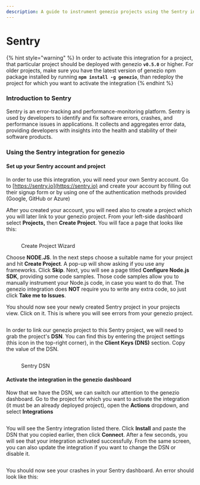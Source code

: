 ```yaml
---
description: A guide to instrument genezio projects using the Sentry integration
---
```


# Sentry

{% hint style="warning" %}
In order to activate this integration for a project, that particular project should be deployed with genezio **`v0.5.0`** or higher. For older projects, make sure you have the latest version of genezio npm package installed by running **`npm install -g genezio`**, than redeploy the project for which you want to activate the integration
{% endhint %}

### Introduction to Sentry

Sentry is an error-tracking and performance-monitoring platform. Sentry is used by developers to identify and fix software errors, crashes, and performance issues in applications. It collects and aggregates error data, providing developers with insights into the health and stability of their software products.

### Using the Sentry integration for genezio

#### Set up your Sentry account and project

In order to use this integration, you will need your own Sentry account. Go to [https://sentry.io](https://sentry.io) and create your account by filling out their signup form or by using one of the authentication methods provided (Google, GitHub or Azure)

After you created your account, you will need also to create a project which you will later link to your genezio project. From your left-side dashboard select **Projects,** then **Create Project**. You will face a page that looks like this:

<figure><img src="/img/image (41).png" alt=""><figcaption><p>Create Project Wizard</p></figcaption></figure>

Choose **NODE.JS**. In the next steps choose a suitable name for your project and hit **Create Project**. A pop-up will show asking if you use any frameworks. Click **Skip**. Next, you will see a page titled **Configure Node.js SDK**, providing some code samples. Those code samples allow you to manually instrument your Node.js code, in case you want to do that. The genezio integration does **NOT** require you to write any extra code, so just click **Take me to Issues**.

You should now see your newly created Sentry project in your projects view. Click on it. This is where you will see errors from your genezio project.

<figure><img src="/img/image (43).png" alt=""><figcaption></figcaption></figure>

In order to link our genezio project to this Sentry project, we will need to grab the project's **DSN**. You can find this by entering the project settings (this icon in the top-right corner), in the **Client Keys (DNS)** section. Copy the value of the DSN.

<figure><img src="/img/Screenshot 2023-08-11 at 14.44.42 (1).png" alt=""><figcaption><p>Sentry DSN</p></figcaption></figure>

#### Activate the integration in the genezio dashboard

Now that we have the DSN, we can switch our attention to the genezio dashboard. Go to the project for which you want to activate the integration (it must be an already deployed project), open the **Actions** dropdown, and select **Integrations**

<figure><img src="/img/image (45).png" alt=""><figcaption></figcaption></figure>

You will see the Sentry integration listed there. Click **Install** and paste the DSN that you copied earlier, then click **Connect**. After a few seconds, you will see that your integration activated successfully. From the same screen, you can also update the integration if you want to change the DSN or disable it.

<figure><img src="/img/image (47).png" alt=""><figcaption></figcaption></figure>

You should now see your crashes in your Sentry dashboard. An error should look like this:

<figure><img src="/img/image (46).png" alt=""><figcaption></figcaption></figure>
